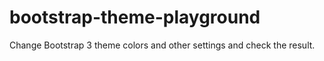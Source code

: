# bootstrap-theme-playground
Change Bootstrap 3 theme colors and other settings and check the result.

